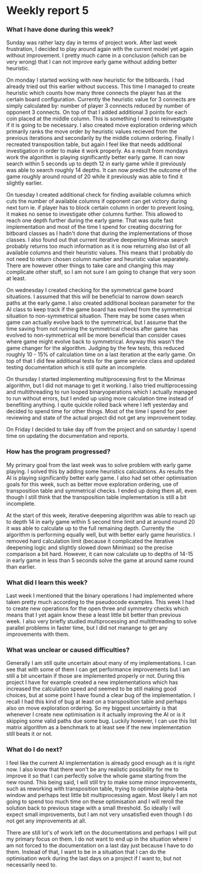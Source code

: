 # Weekly report 5

### What I have done during this week?

Sunday was rather lazy day in terms of project work. After last week frustration, I decided to play around again with the current model yet again without improvement. I pretty much came in a conclusion (which can be very wrong) that I can not improve early game without adding better heuristic.

On monday I started working with new heuristic for the bitboards. I had already tried out this earlier without success. This time I managed to create heuristic which counts how many three connects the player has at the certain board configuration. Currently the heuristic value for 3 connects are simply calculated by: number of player 3 connects reduced by number of opponent 3 connects. On top of that I added additional 3 points for each coin placed at the middle column. This is something I need to reinvestigate if it is going to be necessary. I also created move exploration ordering which primarily ranks the move order by heuristic values recieved from the previous iterations and secondarily by the middle column ordering. Finally I recreated transposition table, but again I feel like that needs additional investigation in order to make it work properly. As a result from mondays work the algorithm is playing significantly better early game. It can now search within 5 seconds up to depth 12 in early game while it previously was able to search roughly 14 depths. It can now predict the outcome of the game roughly around round of 20 while it previously was able to find it slightly earlier.

On tuesday I created additional check for finding available columns which cuts the number of available columns if opponent can get victory during next turn ie. if player has to block certain column in order to prevent losing, it makes no sense to investigate other columns further. This allowed to reach one depth further during the early game. That was quite fast implementation and most of the time I spend for creating docstring for bitboard classes as I hadn't done that during the implementations of those classes. I also found out that current iterative deepening Minimax search probably returns too much information as it is now returning also list of all available columns and their heuristic values. This means that I probably do not need to return chosen column number and heuristic value separately. There are however other things to take care and changing this may complicate other stuff, so I am not sure I am going to change that very soon at least.

On wednesday I created checking for the symmetrical game board situations. I assumed that this will be beneficial to narrow down search paths at the early game. I also created additional boolean parameter for the AI class to keep track if the game board has evolved from the symmetrical situation to non-symmetrical situation. There may be some cases when game can actually evolve back to the symmetrical, but I assume that the time saving from not running the symmetrical checks after game has evolved to non-symmetrical will be more beneficial than consider cases where game might evolve back to symmetrical. Anyway this wasn't the game changer for the algorithm. Judging by the few tests, this reduced roughly 10 - 15% of calculation time on a last iteration at the early game. On top of that I did few additional tests for the game service class and updated testing documentation which is still quite an incomplete.

On thursday I started implementing multiprocessing first to the Minimax algorithm, but I did not manage to get it working. I also tried multiprocessing and multithreading to run looped binaryoperations which I actually managed to run without errors, but I ended up using more calculation time instead of benefiting anything. I quite quickle rolled back where I left yesterday and decided to spend time for other things. Most of the time I spend for peer reviewing and state of the actual project did not get any improvement today.

On Friday I decided to take day off from the project and on saturday I spend time on updating the documentation and reports.

### How has the program progressed?

My primary goal from the last week was to solve problem with early game playing. I solved this by adding some heuristics calculations. As results the AI is playing significantly better early game. I also had set other optimisation goals for this week, such as better move exploration ordering, use of transposition table and symmetrical checks. I ended up doing them all, even though I still think that the transposition table implementation is still a bit incomplete.

At the start of this week, iterative deepening algorithm was able to reach up to depth 14 in early game within 5 second time limit and at around round 20 it was able to calculate up to the full remaining depth. Currently the algorithm is performing equally well, but with better early game heuristics. I removed hard calculation limit (because it complicated the iterative deepening logic and slightly slowed down Minimax) so the precise comparison a bit hard. However, it can now calculate up to depths of 14-15 in early game in less than 5 seconds solve the game at around same round than earlier.

### What did I learn this week?

Last week I mentioned that the binary operations I had implemented where taken pretty much according to the pseudocode examples. This week I had to create new operations for the open three and symmetry checks which means that I yet again know these a least little bit better than previous week. I also very briefly studied multiprocessing and multithreading to solve parallel problems in faster time, but I did not manange to get any improvements with them.

### What was unclear or caused difficulties?

Generally I am still quite uncertain about many of my implementations. I can see that with some of them I can get performance improvements but I am still a bit uncertain if those are implemented properly or not. During this project I have for example created a new implementations which has increased the calculation speed and seemed to be still making good choices, but at some point I have found a clear bug of the implementation. I recall I had this kind of bug at least on a transposition table and perhaps also on move exploration ordering. So my biggest uncertainty is that whenever I create new optimisation is it actually improving the AI or is it skipping some valid paths due some bug. Luckily however, I can use this list matrix algorithm as a benchmark to at least see if the new implementation still beats it or not.

### What do I do next?

I feel like the current AI implementation is already good enough as it is right now. I also know that there won't be any realistic possibility for me to improve it so that I can perfectly solve the whole game starting from the new round. This being said, I will still try to make some minor improvements, such as reworking with transposition table, trying to optimise alpha-beta window and perhaps test little bit multiprocessing again. Most likely I am not going to spend too much time on these optimisation and I will reroll the solution back to previous stage with a small threshold. So ideally I will expect small improvements, but I am not very unsatisfied even though I do not get any improvements at all.

There are still lot's of work left on the documentations and perhaps I will put my primary focus on them. I do not want to end up in the situation where I am not forced to the documentation on a last day just because I have to do them. Instead of that, I want to be in a situation that I can do the optimisation work during the last days on a project if I want to, but not necessarily need to.